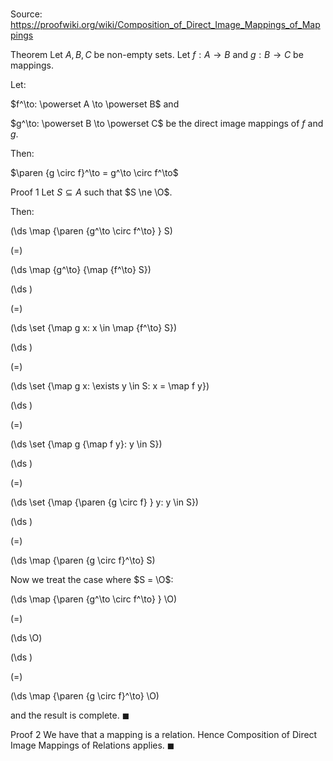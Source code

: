 # 

Source: https://proofwiki.org/wiki/Composition_of_Direct_Image_Mappings_of_Mappings

Theorem
Let $A, B, C$ be non-empty sets.
Let $f: A \to B$ and $g: B \to C$ be mappings.

Let:

$f^\to: \powerset A \to \powerset B$
and

$g^\to: \powerset B \to \powerset C$
be the direct image mappings of $f$ and $g$.

Then:

$\paren {g \circ f}^\to = g^\to \circ f^\to$


Proof 1
Let $S \subseteq A$ such that $S \ne \O$.

Then:














\(\ds \map {\paren {g^\to \circ f^\to} } S\)

\(=\)







\(\ds \map {g^\to} {\map {f^\to} S}\)




















\(\ds \)

\(=\)







\(\ds \set {\map g x: x \in \map {f^\to} S}\)




















\(\ds \)

\(=\)







\(\ds \set {\map g x: \exists y \in S: x = \map f y}\)




















\(\ds \)

\(=\)







\(\ds \set {\map g {\map f y}: y \in S}\)




















\(\ds \)

\(=\)







\(\ds \set {\map {\paren {g \circ f} } y: y \in S}\)




















\(\ds \)

\(=\)







\(\ds \map {\paren {g \circ f}^\to} S\)










Now we treat the case where $S = \O$:














\(\ds \map {\paren {g^\to \circ f^\to} } \O\)

\(=\)







\(\ds \O\)




















\(\ds \)

\(=\)







\(\ds \map {\paren {g \circ f}^\to} \O\)









and the result is complete.
$\blacksquare$


Proof 2
We have that a mapping is a relation.
Hence Composition of Direct Image Mappings of Relations applies.
$\blacksquare$





